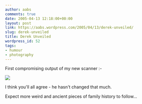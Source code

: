 ```yaml
---
author: aabs
comments: true
date: 2005-04-13 12:18:00+00:00
layout: post
link: https://aabs.wordpress.com/2005/04/13/derek-unveiled/
slug: derek-unveiled
title: Derek Unveiled
wordpress_id: 52
tags:
- humour
- photography
---
```


First compromising output of my new scanner :-


![](http://aabs.aspxconnection.com/derek.bmp)


I think you'll all agree - he hasn't changed that much.

Expect more weird and ancient pieces of family history to follow...
